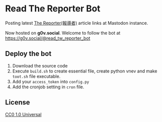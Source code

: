 # Read The Reporter Bot

Posting latest [The Reporter(報導者)](https://www.twreporter.org) article links at Mastodon instance.

Now hosted on **g0v.social**. Welcome to follow the bot at https://g0v.social/@read_tw_reporter_bot

## Deploy the bot

1. Download the source code
2. Execute `build.sh` to create essential file, create python vnev and make `toot.sh` file executable.
3. Add your `access_token` into `config.py`
4. Add the cronjob setting in `cron` file.

## License

[CC0 1.0 Universal](https://creativecommons.org/publicdomain/zero/1.0/)
